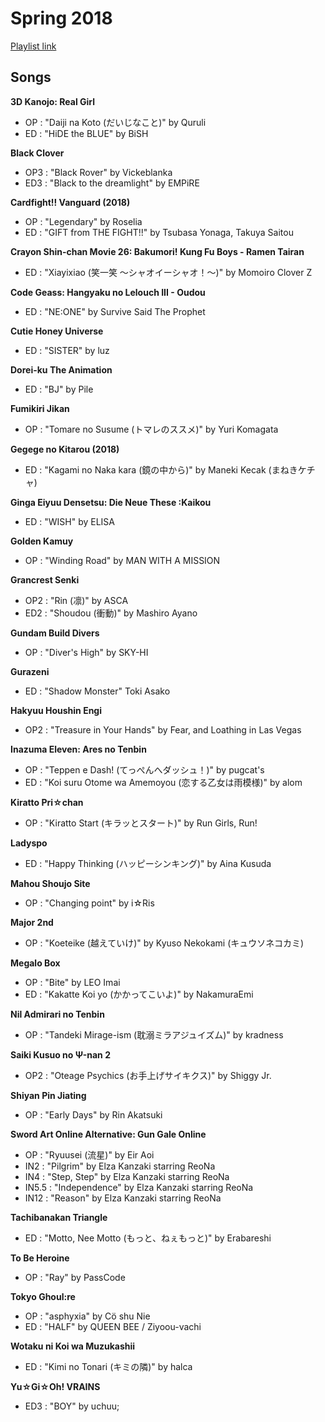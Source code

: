 # Spring 2018

[Playlist link](https://open.spotify.com/user/fz230568w0ccmom2dg3zvxq1h/playlist/3sfN5Q4d0EJj7LrIhp0Fpx)

## Songs

**3D Kanojo: Real Girl**
* OP : "Daiji na Koto (だいじなこと)" by Quruli
* ED : "HiDE the BLUE" by BiSH

**Black Clover**
* OP3 : "Black Rover" by Vickeblanka
* ED3 : "Black to the dreamlight" by EMPiRE

**Cardfight!! Vanguard (2018)**
* OP : "Legendary" by Roselia
* ED : "GIFT from THE FIGHT!!" by Tsubasa Yonaga, Takuya Saitou

**Crayon Shin-chan Movie 26: Bakumori! Kung Fu Boys - Ramen Tairan**
* ED : "Xiayixiao (笑一笑 ～シャオイーシャオ！～)" by Momoiro Clover Z

**Code Geass: Hangyaku no Lelouch III - Oudou**
* ED : "NE:ONE" by Survive Said The Prophet

**Cutie Honey Universe**
* ED : "SISTER" by luz

**Dorei-ku The Animation**
* ED : "BJ" by Pile

**Fumikiri Jikan**
* OP : "Tomare no Susume (トマレのススメ)" by Yuri Komagata

**Gegege no Kitarou (2018)**
* ED : "Kagami no Naka kara (鏡の中から)" by Maneki Kecak (まねきケチャ)

**Ginga Eiyuu Densetsu: Die Neue These :Kaikou**
* ED : "WISH" by ELISA

**Golden Kamuy**
* OP : "Winding Road" by MAN WITH A MISSION

**Grancrest Senki**
* OP2 : "Rin (凛)" by ASCA
* ED2 : "Shoudou (衝動)" by Mashiro Ayano

**Gundam Build Divers**
* OP : "Diver's High" by SKY-HI

**Gurazeni**
* ED : "Shadow Monster" Toki Asako

**Hakyuu Houshin Engi**
* OP2 : "Treasure in Your Hands" by Fear, and Loathing in Las Vegas

**Inazuma Eleven: Ares no Tenbin**
* OP : "Teppen e Dash! (てっぺんへダッシュ！)" by pugcat's
* ED : "Koi suru Otome wa Amemoyou (恋する乙女は雨模様)" by alom

**Kiratto Pri☆chan**
* OP : "Kiratto Start (キラッとスタート)" by Run Girls, Run!

**Ladyspo**
* ED : "Happy Thinking (ハッピーシンキング)" by Aina Kusuda

**Mahou Shoujo Site**
* OP : "Changing point" by i☆Ris

**Major 2nd**
* OP : "Koeteike (越えていけ)" by Kyuso Nekokami (キュウソネコカミ)

**Megalo Box**
* OP : "Bite" by LEO Imai
* ED : "Kakatte Koi yo (かかってこいよ)" by NakamuraEmi

**Nil Admirari no Tenbin**
* OP : "Tandeki Mirage-ism (耽溺ミラアジュイズム)" by kradness

**Saiki Kusuo no Ψ-nan 2**
* OP2 : "Oteage Psychics (お手上げサイキクス)" by Shiggy Jr.

**Shiyan Pin Jiating**
* OP : "Early Days" by Rin Akatsuki

**Sword Art Online Alternative: Gun Gale Online**
* OP : "Ryuusei (流星)" by Eir Aoi
* IN2 : "Pilgrim" by Elza Kanzaki starring ReoNa
* IN4 : "Step, Step" by Elza Kanzaki starring ReoNa
* IN5.5 : "Independence" by Elza Kanzaki starring ReoNa
* IN12 : "Reason" by Elza Kanzaki starring ReoNa

**Tachibanakan Triangle**
* ED : "Motto, Nee Motto (もっと、ねぇもっと)" by Erabareshi

**To Be Heroine**
* OP : "Ray" by PassCode

**Tokyo Ghoul:re**
* OP : "asphyxia" by Cö shu Nie
* ED : "HALF" by QUEEN BEE / Ziyoou-vachi 

**Wotaku ni Koi wa Muzukashii**
* ED : "Kimi no Tonari (キミの隣)" by halca

**Yu☆Gi☆Oh! VRAINS**
* ED3 : "BOY" by uchuu;
